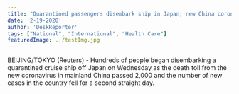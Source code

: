 ```yaml
---
title: "Quarantined passengers disembark ship in Japan; new China coronavirus cases fall"
date: '2-19-2020'
author: 'DeskReporter'
tags: ["National", "International", "Health Care"]
featuredImage: ../testImg.jpg
---
```


BEIJING/TOKYO (Reuters) - Hundreds of people began disembarking a quarantined cruise ship off Japan on Wednesday as the death toll from the new coronavirus in mainland China passed 2,000 and the number of new cases in the country fell for a second straight day.


